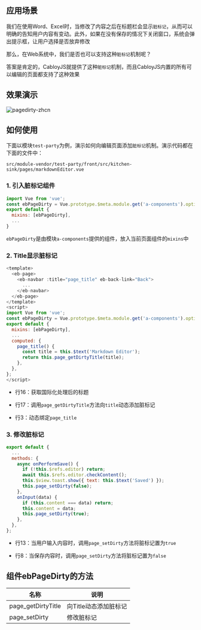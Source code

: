 ## 应用场景

我们在使用Word、Excel时，当修改了内容之后在标题栏会显示`脏标记`，从而可以明确的告知用户内容有变动。此外，如果在没有保存的情况下关闭窗口，系统会弹出提示框，让用户选择是否放弃修改

那么，在Web系统中，我们是否也可以支持这种`脏标记`机制呢？

答案是肯定的，CabloyJS就提供了这种`脏标记`机制，而且CabloyJS内置的所有可以编辑的页面都支持了这种效果

## 效果演示

![pagedirty-zhcn](https://admin.cabloy.com/api/a/file/file/download/49ef58bcaf8148f2b0ef9cc723a9e063.gif)

## 如何使用

下面以模块`test-party`为例，演示如何向编辑页面添加`脏标记`机制。演示代码都在下面的文件中：

`src/module-vendor/test-party/front/src/kitchen-sink/pages/markdownEditor.vue`

### 1. 引入脏标记组件

``` javascript
import Vue from 'vue';
const ebPageDirty = Vue.prototype.$meta.module.get('a-components').options.mixins.ebPageDirty;
export default {
  mixins: [ebPageDirty],
  ...
}
```

`ebPageDirty`是由模块`a-components`提供的组件，放入当前页面组件的`mixins`中

### 2. Title显示脏标记

``` javascript
<template>
  <eb-page>
    <eb-navbar :title="page_title" eb-back-link="Back">
      ...
    </eb-navbar>
  </eb-page>
</template>
<script>
import Vue from 'vue';
const ebPageDirty = Vue.prototype.$meta.module.get('a-components').options.mixins.ebPageDirty;
export default {
  mixins: [ebPageDirty],
  ...
  computed: {
    page_title() {
      const title = this.$text('Markdown Editor');
      return this.page_getDirtyTitle(title);
    },
  },
};
</script>
```

* 行16：获取国际化处理后的标题

* 行17：调用`page_getDirtyTitle`方法向`title`动态添加脏标记

* 行3：动态绑定`page_title`

### 3. 修改脏标记

``` javascript
export default {
  ...
  methods: {
    async onPerformSave() {
      if (!this.$refs.editor) return;
      await this.$refs.editor.checkContent();
      this.$view.toast.show({ text: this.$text('Saved') });
      this.page_setDirty(false);
    },
    onInput(data) {
      if (this.content === data) return;
      this.content = data;
      this.page_setDirty(true);
    },
  },
};
```

* 行13：当用户输入内容时，调用`page_setDirty`方法将脏标记置为`true`

* 行8：当保存内容时，调用`page_setDirty`方法将脏标记置为`false`

## 组件ebPageDirty的方法

| 名称 | 说明 |
|----|----|
| page\_getDirtyTitle | 向Title动态添加脏标记 |
| page\_setDirty | 修改脏标记 |
